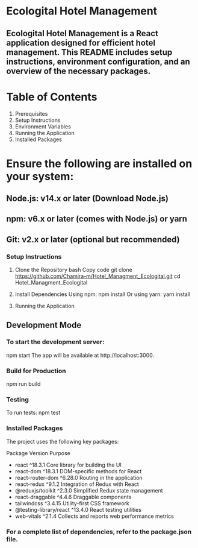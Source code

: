 # Ecologital Hotel Management

## Ecologital Hotel Management is a React application designed for efficient hotel management. This README includes setup instructions, environment configuration, and an overview of the necessary packages.

# Table of Contents

1. Prerequisites
2. Setup Instructions
3. Environment Variables
4. Running the Application
5. Installed Packages

# Ensure the following are installed on your system:

## Node.js: v14.x or later (Download Node.js)

## npm: v6.x or later (comes with Node.js) or yarn

## Git: v2.x or later (optional but recommended)

### Setup Instructions

1. Clone the Repository
   bash
   Copy code
   git clone https://github.com/Chamira-m/Hotel_Managment_Ecologital.git
   cd Hotel_Managment_Ecologital

2. Install Dependencies
   Using npm: npm install
   Or using yarn: yarn install

3. Running the Application

## Development Mode

### To start the development server:

npm start
The app will be available at http://localhost:3000.

### Build for Production

npm run build

### Testing

To run tests:
npm test

### Installed Packages

The project uses the following key packages:

Package Version Purpose

- react ^18.3.1 Core library for building the UI
- react-dom ^18.3.1 DOM-specific methods for React
- react-router-dom ^6.28.0 Routing in the application
- react-redux ^9.1.2 Integration of Redux with React
- @reduxjs/toolkit ^2.3.0 Simplified Redux state management
- react-draggable ^4.4.6 Draggable components
- tailwindcss ^3.4.15 Utility-first CSS framework
- @testing-library/react ^13.4.0 React testing utilities
- web-vitals ^2.1.4 Collects and reports web performance metrics

### For a complete list of dependencies, refer to the package.json file.
